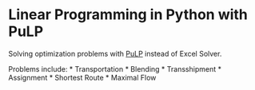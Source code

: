 # Linear Programming in Python with PuLP

Solving optimization problems with [PuLP](https://github.com/coin-or/pulp) instead of Excel Solver.  

Problems include:
    * Transportation
    * Blending
    * Transshipment
    * Assignment
    * Shortest Route
    * Maximal Flow
